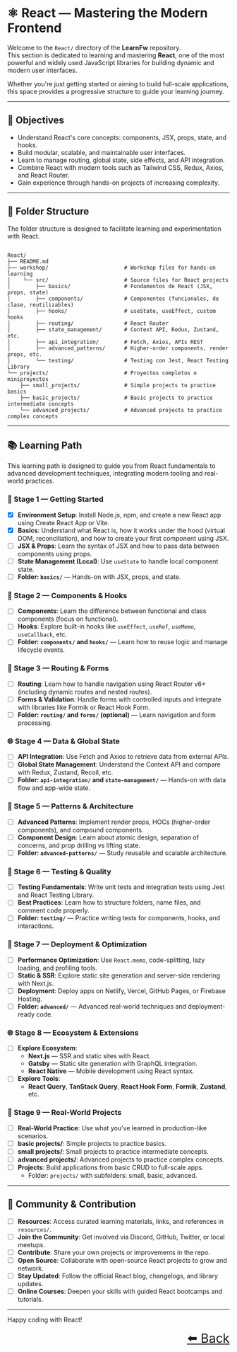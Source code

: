 # ⚛️ React — Mastering the Modern Frontend

Welcome to the `React/` directory of the **LearnFw** repository.  
This section is dedicated to learning and mastering **React**, one of the most powerful and widely used JavaScript libraries for building dynamic and modern user interfaces.

Whether you're just getting started or aiming to build full-scale applications, this space provides a progressive structure to guide your learning journey.

---

## 🎯 Objectives

- Understand React's core concepts: components, JSX, props, state, and hooks.
- Build modular, scalable, and maintainable user interfaces.
- Learn to manage routing, global state, side effects, and API integration.
- Combine React with modern tools such as Tailwind CSS, Redux, Axios, and React Router.
- Gain experience through hands-on projects of increasing complexity.

---

## 📂 Folder Structure
The folder structure is designed to facilitate learning and experimentation with React.

```text

React/
├── README.md
├── workshop/                        # Workshop files for hands-on learning
│    └── src/                        # Source files for React projects
│        ├── basics/                 # Fundamentos de React (JSX, props, state)
│        ├── components/             # Componentes (funcionales, de clase, reutilizables)
│        ├── hooks/                  # useState, useEffect, custom hooks
│        ├── routing/                # React Router
│        ├── state_management/       # Context API, Redux, Zustand, etc.
│        ├── api_integration/        # Fetch, Axios, APIs REST
│        ├── advanced_patterns/      # Higher-order components, render props, etc.
│        └── testing/                # Testing con Jest, React Testing Library
└── projects/                        # Proyectos completos o miniproyectos
    ├── small_projects/              # Simple projects to practice basics
    ├── basic_projects/              # Basic projects to practice intermediate concepts
    └── advanced_projects/           # Advanced projects to practice complex concepts

```

---

## 📚 Learning Path

This learning path is designed to guide you from React fundamentals to advanced development techniques, integrating modern tooling and real-world practices.

### 🧭 Stage 1 — Getting Started
- [X] **Environment Setup**: Install Node.js, npm, and create a new React app using Create React App or Vite.
- [X] **Basics**: Understand what React is, how it works under the hood (virtual DOM, reconciliation), and how to create your first component using JSX.
- [ ] **JSX & Props**: Learn the syntax of JSX and how to pass data between components using props.
- [ ] **State Management (Local)**: Use `useState` to handle local component state.
- [ ] **Folder: `basics/`** — Hands-on with JSX, props, and state.

### 🧱 Stage 2 — Components & Hooks
- [ ] **Components**: Learn the difference between functional and class components (focus on functional).
- [ ] **Hooks**: Explore built-in hooks like `useEffect`, `useRef`, `useMemo`, `useCallback`, etc.
- [ ] **Folder: `components/` and `hooks/`** — Learn how to reuse logic and manage lifecycle events.

### 🔁 Stage 3 — Routing & Forms
- [ ] **Routing**: Learn how to handle navigation using React Router v6+ (including dynamic routes and nested routes).
- [ ] **Forms & Validation**: Handle forms with controlled inputs and integrate with libraries like Formik or React Hook Form.
- [ ] **Folder: `routing/` and `forms/` (optional)** — Learn navigation and form processing.

### 🌐 Stage 4 — Data & Global State
- [ ] **API Integration**: Use Fetch and Axios to retrieve data from external APIs.
- [ ] **Global State Management**: Understand the Context API and compare with Redux, Zustand, Recoil, etc.
- [ ] **Folder: `api-integration/` and `state-management/`** — Hands-on with data flow and app-wide state.

### 🧠 Stage 5 — Patterns & Architecture
- [ ] **Advanced Patterns**: Implement render props, HOCs (higher-order components), and compound components.
- [ ] **Component Design**: Learn about atomic design, separation of concerns, and prop drilling vs lifting state.
- [ ] **Folder: `advanced-patterns/`** — Study reusable and scalable architecture.

### 🧪 Stage 6 — Testing & Quality
- [ ] **Testing Fundamentals**: Write unit tests and integration tests using Jest and React Testing Library.
- [ ] **Best Practices**: Learn how to structure folders, name files, and comment code properly.
- [ ] **Folder: `testing/`** — Practice writing tests for components, hooks, and interactions.

### 🚀 Stage 7 — Deployment & Optimization
- [ ] **Performance Optimization**: Use `React.memo`, code-splitting, lazy loading, and profiling tools.
- [ ] **Static & SSR**: Explore static site generation and server-side rendering with Next.js.
- [ ] **Deployment**: Deploy apps on Netlify, Vercel, GitHub Pages, or Firebase Hosting.
- [ ] **Folder: `advanced/`** — Advanced real-world techniques and deployment-ready code.

### 🌐 Stage 8 — Ecosystem & Extensions
- [ ] **Explore Ecosystem**:
  - **Next.js** — SSR and static sites with React.
  - **Gatsby** — Static site generation with GraphQL integration.
  - **React Native** — Mobile development using React syntax.
- [ ] **Explore Tools**:
  - **React Query**, **TanStack Query**, **React Hook Form**, **Formik**, **Zustand**, etc.

### 🧩 Stage 9 — Real-World Projects

- [ ] **Real-World Practice**: Use what you've learned in production-like scenarios.
- [ ] **basic projects/**: Simple projects to practice basics.
- [ ] **small projects/**: Small projects to practice intermediate concepts.
- [ ] **advanced projects/**: Advanced projects to practice complex concepts.
- [ ] **Projects**: Build applications from basic CRUD to full-scale apps.
  - Folder: `projects/` with subfolders: small, basic, advanced.

---
## 🤝 Community & Contribution

- [ ] **Resources**: Access curated learning materials, links, and references in `resources/`.
- [ ] **Join the Community**: Get involved via Discord, GitHub, Twitter, or local meetups.
- [ ] **Contribute**: Share your own projects or improvements in the repo.
- [ ] **Open Source**: Collaborate with open-source React projects to grow and network.
- [ ] **Stay Updated**: Follow the official React blog, changelogs, and library updates.
- [ ] **Online Courses**: Deepen your skills with guided React bootcamps and tutorials.

---
Happy coding with React!


<div align="right" style="font-size: 2em;">
    <a href="../README.md">⬅️ Back</a>
</div>
